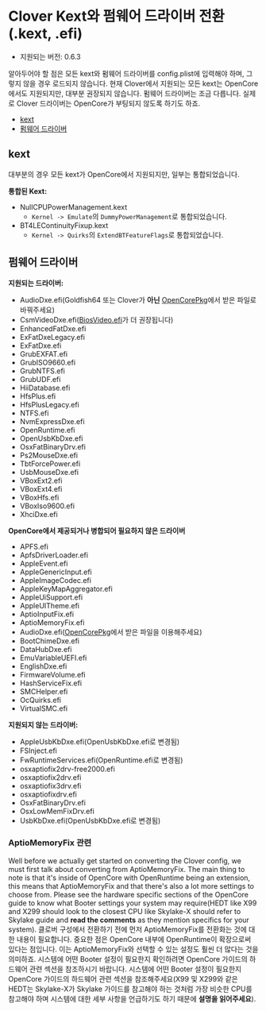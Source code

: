 # Clover Kext와 펌웨어 드라이버 전환(.kext, .efi)

* 지원되는 버전: 0.6.3

알아두어야 할 점은 모든 kext와 펌웨어 드라이버를 config.plist에 입력해야 하며, 그렇지 않을 경우 로드되지 않습니다. 현재 Clover에서 지원되는 모든 kext는 OpenCore에서도 지원되지만, 대부분 권장되지 않습니다. 펌웨어 드라이버는 조금 다릅니다. 실제로 Clover 드라이버는 OpenCore가 부팅되지 않도록 하기도 하죠. 

* [kext](#kext)
* [펌웨어 드라이버](#펌웨어-드라이버)

## kext

대부분의 경우 모든 kext가 OpenCore에서 지원되지만, 일부는 통합되었습니다.

**통합된 Kext:**

* NullCPUPowerManagement.kext
  * `Kernel -> Emulate`의 `DummyPowerManagement`로 통합되었습니다.
* BT4LEContinuityFixup.kext
  * `Kernel -> Quirks`의 `ExtendBTFeatureFlags`로 통합되었습니다.

## 펌웨어 드라이버

**지원되는 드라이버:**

* AudioDxe.efi(Goldfish64 또는 Clover가 **아닌** [OpenCorePkg](https://github.com/acidanthera/OpenCorePkg)에서 받은 파일로 바꿔주세요)
* CsmVideoDxe.efi([BiosVideo.efi](https://github.com/acidanthera/DuetPkg)가 더 권장됩니다)
* EnhancedFatDxe.efi
* ExFatDxeLegacy.efi
* ExFatDxe.efi
* GrubEXFAT.efi
* GrubISO9660.efi
* GrubNTFS.efi
* GrubUDF.efi
* HiiDatabase.efi
* HfsPlus.efi
* HfsPlusLegacy.efi
* NTFS.efi
* NvmExpressDxe.efi
* OpenRuntime.efi
* OpenUsbKbDxe.efi
* OsxFatBinaryDrv.efi
* Ps2MouseDxe.efi
* TbtForcePower.efi
* UsbMouseDxe.efi
* VBoxExt2.efi
* VBoxExt4.efi
* VBoxHfs.efi
* VBoxIso9600.efi
* XhciDxe.efi

**OpenCore에서 제공되거나 병합되어 필요하지 않은 드라이버**

* APFS.efi
* ApfsDriverLoader.efi
* AppleEvent.efi
* AppleGenericInput.efi
* AppleImageCodec.efi
* AppleKeyMapAggregator.efi
* AppleUiSupport.efi
* AppleUITheme.efi
* AptioInputFix.efi
* AptioMemoryFix.efi
* AudioDxe.efi([OpenCorePkg](https://github.com/acidanthera/OpenCorePkg)에서 받은 파일을 이용해주세요)
* BootChimeDxe.efi
* DataHubDxe.efi
* EmuVariableUEFI.efi
* EnglishDxe.efi
* FirmwareVolume.efi
* HashServiceFix.efi
* SMCHelper.efi
* OcQuirks.efi
* VirtualSMC.efi

**지원되지 않는 드라이버:**

* AppleUsbKbDxe.efi(OpenUsbKbDxe.efi로 변경됨)
* FSInject.efi
* FwRuntimeServices.efi(OpenRuntime.efi로 변경됨)
* osxaptiofix2drv-free2000.efi
* osxaptiofix2drv.efi
* osxaptiofix3drv.efi
* osxaptiofixdrv.efi
* OsxFatBinaryDrv.efi
* OsxLowMemFixDrv.efi
* UsbKbDxe.efi(OpenUsbKbDxe.efi로 변경됨)

### AptioMemoryFix 관련

Well before we actually get started on converting the Clover config, we must first talk about converting from AptioMemoryFix. The main thing to note is that it's inside of OpenCore with OpenRuntime being an extension, this means that AptioMemoryFix and that there's also a lot more settings to choose from. Please see the hardware specific sections of the OpenCore guide to know what Booter settings your system may require(HEDT like X99 and X299 should look to the closest CPU like Skylake-X should refer to Skylake guide and **read the comments** as they mention specifics for your system).
클로버 구성에서 전환하기 전에 먼저 AptioMemoryFix를 전환화는 것에 대한 내용이 필요합니다. 중요한 점은 OpenCore 내부에 OpenRuntime이 확장으로써 있다는 점입니다. 이는 AptioMemoryFix와 선택할 수 있는 설정도 훨씬 더 많다는 것을 의미하죠. 시스템에 어떤 Booter 설정이 필요한지 확인하려면 OpenCore 가이드의 하드웨어 관련 섹션을 참조하시기 바랍니다. 시스템에 어떤 Booter 설정이 필요한지 OpenCore 가이드의 하드웨어 관련 섹션을 참조해주세요(X99 및 X299와 같은 HEDT는 Skylake-X가 Skylake 가이드를 참고해야 하는 것처럼 가장 비슷한 CPU를 참고해야 하며 시스템에 대한 세부 사항을 언급하기도 하기 때문에 **설명을 읽어주세요**).